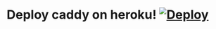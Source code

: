 # Deploy caddy on heroku! [![Deploy](https://www.herokucdn.com/deploy/button.png)](https://heroku.com/deploy)
